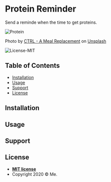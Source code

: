 # Protein Reminder

Send a reminde when the time to get proteins.


![Protein](docs/ctrl-a-meal-replacement-03e4RajfFAE-unsplash.jpg)

<span>Photo by <a href="https://unsplash.com/@drinkctrl?utm_source=unsplash&amp;utm_medium=referral&amp;utm_content=creditCopyText">CTRL - A Meal Replacement</a> on <a href="https://unsplash.com/s/photos/protein?utm_source=unsplash&amp;utm_medium=referral&amp;utm_content=creditCopyText">Unsplash</a></span>

<!-- ![GitHub Actions](https://img.shields.io/github/workflow/status/takakd/sandbox/echo)
&nbsp;&nbsp;![GitHub Actions](https://img.shields.io/github/workflow/status/takakd/sandbox/echo)
&nbsp;&nbsp;![Badge-Rhs](https://img.shields.io/badge/Badge-Rhs-orange?style=flat)
&nbsp;&nbsp;![Badge-Rhs](https://img.shields.io/badge/Badge-Rhs-orange?style=flat)
&nbsp;&nbsp; -->
![License-MIT](https://img.shields.io/badge/License-MIT-informational?style=flat)

## Table of Contents

- [Installation](#installation)
- [Usage](#usage)
- [Support](#support)
- [License](#license)


## Installation


## Usage


## Support


## License

- **[MIT license](http://opensource.org/licenses/mit-license.php)**
- Copyright 2020 © Me.


